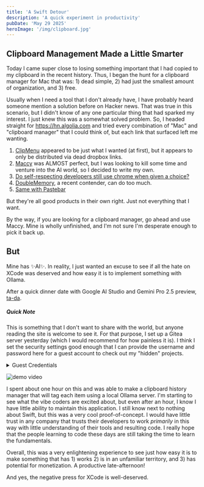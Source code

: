 ```yaml
---
title: 'A Swift Detour'
description: 'A quick experiment in productivity'
pubDate: 'May 29 2025'
heroImage: '/img/clipboard.jpg'
---
```

## Clipboard Management Made a Little Smarter
Today I came super close to losing something important that I had copied to my clipboard in the recent history. Thus, I began the hunt for a clipboard manager for Mac that was: 1) dead simple, 2) had just the smallest amount of organization, and 3) free.

Usually when I need a tool that I don't already have, I have probably heard someone mention a solution before on Hacker news. That was true in this scenario, but I didn't know of any one particular thing that had sparked my interest. I just knew this was a somewhat solved problem. So, I headed straight for https://hn.algolia.com and tried every combination of "Mac" and "clipboard manager" that I could think of, but each link that surfaced left me wanting. 
1. [ClipMenu](https://www.clipmenu.com/) appeared to be just what I wanted (at first), but it appears to only be distributed via dead dropbox links. 
2. [Maccy](https://github.com/p0deje/Maccy/blob/master/README.md) was ALMOST perfect, but I was looking to kill some time and venture into the AI world, so I decided to write my own.
3. [Do self-respecting developers still use chrome when given a choice?](https://chromewebstore.google.com/detail/clipboard-history-copy-pa/ipdbhhkchfhihbaongpicbkahpaiacnj)
4. [DoubleMemory](https://doublememory.com/), a recent contender, can do too much.
5. [Same with Pastebar](http://pastebar.app)

But they're all good products in their own right. Just not everything that I want.

By the way, if you are looking for a clipboard manager, go ahead and use Maccy. Mine is wholly unfinished, and I'm not sure I'm desperate enough to pick it back up.

## But
Mine has ✨AI✨. In reality, I just wanted an excuse to see if all the hate on XCode was deserved and how easy it is to implement something with Ollama.

After a quick dinner date with Google AI Studio and Gemini Pro 2.5 preview, [ta-da](https://git.ramseyer.dev/abe-org/ClipboardHelper).

##### Quick Note
This is something that I don't want to share with the world, but anyone reading the site is welcome to see it. For that purpose, I set up a Gitea server yesterday (which I would recommend for how painless it is). I think I set the security settings good enough that I can provide the username and password here for a guest account to check out my "hidden" projects.

<details>
    <summary>Guest Credentials</summary>
    <pre>username: guest
password: qipjup-sikrad-ciphU6</pre>
</details>

![demo video](/img/clipboard.gif)

I spent about one hour on this and was able to make a clipboard history manager that will tag each item using a local Ollama server. I'm starting to see what the vibe coders are excited about, but even after an hour, I know I have little ability to maintain this application. I still know next to nothing about Swift, but this was a very cool proof-of-concept. I would have little trust in any company that trusts their developers to work _primarily_ in this way with little understanding of their tools and resulting code. I really hope that the people learning to code these days are still taking the time to learn the fundamentals.

Overall, this was a very enlightening experience to see just how easy it is to make something that has 1) works 2) is in an unfamiliar territory, and 3) has potential for monetization. A productive late-afternoon!

And yes, the negative press for XCode is well-deserved.
